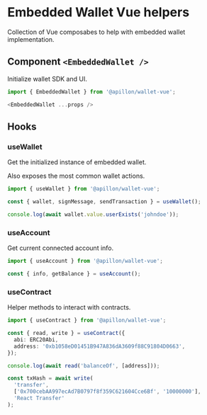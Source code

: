# Embedded Wallet Vue helpers

Collection of Vue composabes to help with embedded wallet implementation.

## Component `<EmbeddedWallet />`

Initialize wallet SDK and UI.

```ts
import { EmbeddedWallet } from '@apillon/wallet-vue';

<EmbeddedWallet ...props />
```

## Hooks

### useWallet

Get the initialized instance of embedded wallet.

Also exposes the most common wallet actions.

```ts
import { useWallet } from '@apillon/wallet-vue';

const { wallet, signMessage, sendTransaction } = useWallet();

console.log(await wallet.value.userExists('johndoe'));
```

### useAccount

Get current connected account info.

```ts
import { useAccount } from '@apillon/wallet-vue';

const { info, getBalance } = useAccount();
```

### useContract

Helper methods to interact with contracts.

```ts
import { useContract } from '@apillon/wallet-vue';

const { read, write } = useContract({
  abi: ERC20Abi,
  address: '0xb1058eD01451B947A836dA3609f88C91804D0663',
});

console.log(await read('balanceOf', [address]));

const txHash = await write(
  'transfer',
  ['0x700cebAA997ecAd7B0797f8f359C621604Cce6Bf', '10000000'],
  'React Transfer'
);
```
